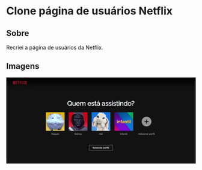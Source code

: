 # Clone página de usuários Netflix

## Sobre
Recriei a página de usuários da Netflix.

## Imagens
![página](user-page.gif)